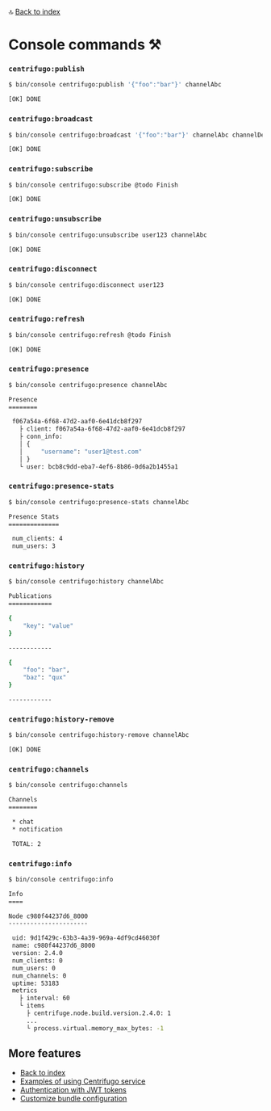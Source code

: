🔝 [Back to index](./../../README.md "Back to index")

# Console commands ⚒️

### `centrifugo:publish`

```bash
$ bin/console centrifugo:publish '{"foo":"bar"}' channelAbc

[OK] DONE
```

### `centrifugo:broadcast`

```bash
$ bin/console centrifugo:broadcast '{"foo":"bar"}' channelAbc channelDef

[OK] DONE
```

### `centrifugo:subscribe`

```bash
$ bin/console centrifugo:subscribe @todo Finish

[OK] DONE
```

### `centrifugo:unsubscribe`

```bash
$ bin/console centrifugo:unsubscribe user123 channelAbc

[OK] DONE
```

### `centrifugo:disconnect`

```bash
$ bin/console centrifugo:disconnect user123

[OK] DONE
```

### `centrifugo:refresh`

```bash
$ bin/console centrifugo:refresh @todo Finish

[OK] DONE
```

### `centrifugo:presence`

```bash
$ bin/console centrifugo:presence channelAbc

Presence
========

 f067a54a-6f68-47d2-aaf0-6e41dcb8f297
   ├ client: f067a54a-6f68-47d2-aaf0-6e41dcb8f297
   ├ conn_info:
   │ {
   │     "username": "user1@test.com"
   │ }
   └ user: bcb8c9dd-eba7-4ef6-8b86-0d6a2b1455a1
```

### `centrifugo:presence-stats`

```bash
$ bin/console centrifugo:presence-stats channelAbc

Presence Stats
==============

 num_clients: 4
 num_users: 3
```

### `centrifugo:history`

```bash
$ bin/console centrifugo:history channelAbc

Publications
============

{
    "key": "value"
}

------------

{
    "foo": "bar",
    "baz": "qux"
}

------------
```

### `centrifugo:history-remove`

```bash
$ bin/console centrifugo:history-remove channelAbc

[OK] DONE
```

### `centrifugo:channels`

```bash
$ bin/console centrifugo:channels

Channels
========

 * chat
 * notification

 TOTAL: 2
```

### `centrifugo:info`

```bash
$ bin/console centrifugo:info

Info
====

Node c980f44237d6_8000
----------------------

 uid: 9d1f429c-63b3-4a39-969a-4df9cd46030f
 name: c980f44237d6_8000
 version: 2.4.0
 num_clients: 0
 num_users: 0
 num_channels: 0
 uptime: 53183
 metrics
   ├ interval: 60
   └ items
     ├ centrifuge.node.build.version.2.4.0: 1
     ...
     └ process.virtual.memory_max_bytes: -1
```

## More features

* [Back to index](./../../README.md "Back to index")
* [Examples of using Centrifugo service](./centrifugo_service_methods.md "Examples of using Centrifugo service")
* [Authentication with JWT tokens](./authentication.md "Authentication with JWT tokens")
* [Customize bundle configuration](./configuration.md "Customize bundle configuration")
